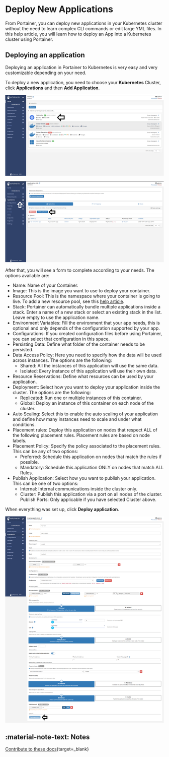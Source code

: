 # Deploy New Applications

From Portainer, you can deploy new applications in your Kubernetes cluster without the need to learn complex CLI commands or edit large YML files. In this help article, you will learn how to deploy an App into a Kubernetes cluster using Portainer.

## Deploying an application

Deploying an application in Portainer to Kubernetes is very easy and very customizable depending on your need.

To deploy a new application, you need to choose your <b>Kubernetes</b> Cluster, click <b>Applications</b> and then <b>Add Application</b>.

![create](assets/create-1.png)

![create](assets/create-2.png)

After that, you will see a form to complete according to your needs. The options available are:

* Name: Name of your Container.
* Image: This is the image you want to use to deploy your container.
* Resource Pool: This is the namespace where your container is going to live. To add a new resource pool, see this [help article](/v2.0/docs/kubernetes/resouce_pool/create.md).
* Stack: Portainer can automatically bundle multiple applications inside a stack. Enter a name of a new stack or select an existing stack in the list. Leave empty to use the application name.
* Environment Variables: Fill the environment that your app needs, this is optional and only depends of the configuration supported by your app.
* Configurations: If you created configuration files before using Portainer, you can select that configuration in this space.
* Persisting Data: Define what folder of the container needs to be persisted. 
* Data Access Policy: Here you need to specify how the data will be used across instances. The options are the following:
  - Shared: All the instances of this application will use the same data.
  - Isolated: Every instance of this application will use their own data.
* Resource Reservations: Define what resources can be used by your application.
* Deployment: Select how you want to deploy your application inside the cluster. The options are the following:
  - Replicated: Run one or multiple instances of this container.
  - Global: Deploy an instance of this container on each node of the cluster.
* Auto Scaling: Select this to enable the auto scaling of your application and define how many instances need to scale and under what conditions.
* Placement rules: Deploy this application on nodes that respect ALL of the following placement rules. Placement rules are based on node labels.
* Placement Policy: Specify the policy associated to the placement rules. This can be any of two options:
  - Preferred: Schedule this application on nodes that match the rules if possible.
  - Mandatory: Schedule this application ONLY on nodes that match ALL Rules.
* Publish Application: Select how you want to publish your application. This can be one of two options:
  - Internal: Internal communications inside the cluster only.
  - Cluster: Publish this application via a port on all nodes of the cluster.
Publish Ports: Only applicable if you have selected Cluster above.

When everything was set up, click <b>Deploy application</b>.

![create](assets/create-3.png)

## :material-note-text: Notes

[Contribute to these docs](https://github.com/portainer/portainer-docs/blob/master/contributing.md){target=_blank}